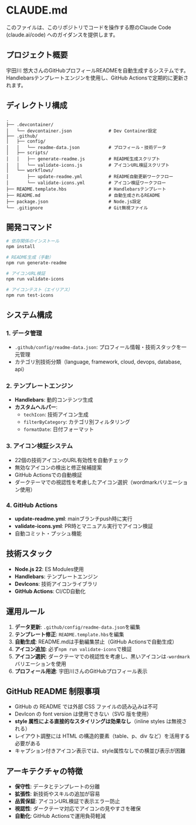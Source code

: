# CLAUDE.md

このファイルは、このリポジトリでコードを操作する際のClaude Code (claude.ai/code) へのガイダンスを提供します。

## プロジェクト概要

宇田川 悠大さんのGitHubプロフィールREADMEを自動生成するシステムです。Handlebarsテンプレートエンジンを使用し、GitHub Actionsで定期的に更新されます。

## ディレクトリ構成

```
.
├── .devcontainer/
│   └── devcontainer.json              # Dev Container設定
├── .github/
│   ├── config/
│   │   └── readme-data.json           # プロフィール・技術データ
│   ├── scripts/
│   │   ├── generate-readme.js         # README生成スクリプト
│   │   └── validate-icons.js          # アイコンURL検証スクリプト
│   └── workflows/
│       ├── update-readme.yml          # README自動更新ワークフロー
│       └── validate-icons.yml         # アイコン検証ワークフロー
├── README.template.hbs                # Handlebarsテンプレート
├── README.md                          # 自動生成されるREADME
├── package.json                       # Node.js設定
└── .gitignore                         # Git無視ファイル
```

## 開発コマンド

```bash
# 依存関係のインストール
npm install

# README生成（手動）
npm run generate-readme

# アイコンURL検証
npm run validate-icons

# アイコンテスト（エイリアス）
npm run test-icons
```

## システム構成

### 1. **データ管理**
- `.github/config/readme-data.json`: プロフィール情報・技術スタックを一元管理
- カテゴリ別技術分類（language, framework, cloud, devops, database, api）

### 2. **テンプレートエンジン**
- **Handlebars**: 動的コンテンツ生成
- **カスタムヘルパー**: 
  - `techIcon`: 技術アイコン生成
  - `filterByCategory`: カテゴリ別フィルタリング
  - `formatDate`: 日付フォーマット

### 3. **アイコン検証システム**
- 22個の技術アイコンのURL有効性を自動チェック
- 無効なアイコンの検出と修正候補提案
- GitHub Actionsでの自動検証
- ダークテーマでの視認性を考慮したアイコン選択（wordmarkバリエーション使用）

### 4. **GitHub Actions**
- **update-readme.yml**: mainブランチpush時に実行
- **validate-icons.yml**: PR時とマニュアル実行でアイコン検証
- 自動コミット・プッシュ機能

## 技術スタック

- **Node.js 22**: ES Modules使用
- **Handlebars**: テンプレートエンジン
- **DevIcons**: 技術アイコンライブラリ
- **GitHub Actions**: CI/CD自動化

## 運用ルール

1. **データ更新**: `.github/config/readme-data.json`を編集
2. **テンプレート修正**: `README.template.hbs`を編集
3. **自動生成**: README.mdは手動編集禁止（GitHub Actionsで自動生成）
4. **アイコン追加**: 必ず`npm run validate-icons`で検証
5. **アイコン選択**: ダークテーマでの視認性を考慮し、黒いアイコンは`-wordmark`バリエーションを使用
6. **プロフィール用途**: 宇田川さんのGitHubプロフィール表示

## GitHub README 制限事項

- GitHub の README では外部 CSS ファイルの読み込みは不可
- DevIcon の font version は使用できない（SVG 版を使用）
- **style 属性による直接的なスタイリングは効果なし**（inline styles は無視される）
- レイアウト調整には HTML の構造的要素（table、p、div など）を活用する必要がある
- キャプション付きアイコン表示では、style属性なしでの横並び表示が困難

## アーキテクチャの特徴

- **保守性**: データとテンプレートの分離
- **拡張性**: 新技術やスキルの追加が容易
- **品質保証**: アイコンURL検証で表示エラー防止
- **視認性**: ダークテーマ対応でアイコンの見やすさを確保
- **自動化**: GitHub Actionsで運用負荷軽減